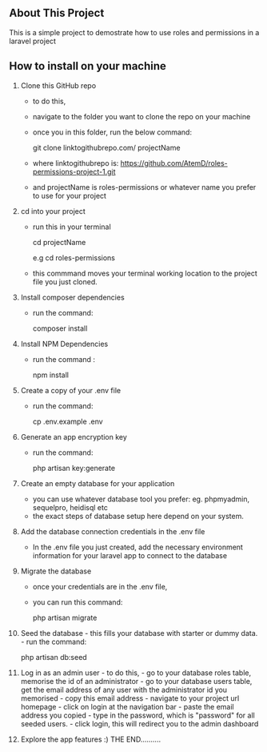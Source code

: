 ## About This Project

This is a simple project to demostrate how to use roles and permissions in a laravel project

## How to install on your machine
1. Clone this GitHub repo
    - to do this, 
    - navigate to the folder you want to clone the repo on your machine
    - once you in this folder, run the below command:
        
        git clone linktogithubrepo.com/ projectName
        
    - where linktogithubrepo is:  https://github.com/AtemD/roles-permissions-project-1.git
    - and projectName is roles-permissions or whatever name you prefer to use for your project
    
 2. cd into your project 
    - run this in your terminal 
        
        cd projectName 
        
        e.g cd roles-permissions
        
    - this commmand moves your terminal working location to the project file you just cloned.
    
 3. Install composer dependencies
    - run the command:
        
        composer install 
        
 4. Install NPM Dependencies 
    - run the command : 
    
        npm install 
        
 5. Create a copy of your .env file 
    - run the command:
        
        cp .env.example .env
        
 6. Generate an app encryption key
    - run the command:
    
        php artisan key:generate
        
 7. Create an empty database for your application
    - you can use whatever database tool you prefer: eg. phpmyadmin, sequelpro, heidisql etc
    - the exact steps of database setup here depend on your system.
    
 8. Add the database connection credentials in the .env file
    - In the .env file you just created, add the necessary environment information for your laravel app to connect to the database
    
 9. Migrate the database
    - once your credentials are in the .env file,
    - you can run this command: 
    
        php artisan migrate
        
 10. Seed the database
    - this fills your database with starter or dummy data.
    - run the command: 
        
        php artisan db:seed
        
  11. Log in as an admin user
    - to do this,
    - go to your database roles table, memorise the id of an administrator
    - go to your database users table, get the email address of any user with the administrator id you memorised
    - copy this email address
    - navigate to your project url homepage
    - click on login at the navigation bar 
    - paste the email address you copied
    - type in the password, which is "password" for all seeded users.
    - click login, this will redirect you to the admin dashboard
    
   12. Explore the app features :) THE END..........
